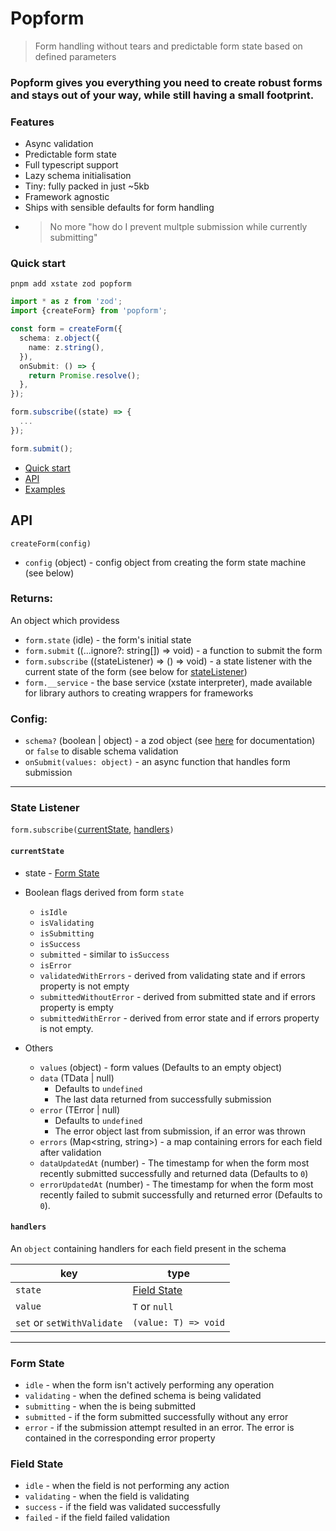 # Popform

> Form handling without tears and predictable form state based on defined parameters

### Popform gives you everything you need to create robust forms and stays out of your way, while still having a small footprint.

### Features

- Async validation
- Predictable form state
- Full typescript support
- Lazy schema initialisation
- Tiny: fully packed in just ~5kb
- Framework agnostic <!-- (with wrappers for X) -->
- Ships with sensible defaults for form handling
- > No more "how do I prevent multple submission while currently submitting"

### Quick start

```
pnpm add xstate zod popform
```

```ts
import * as z from 'zod';
import {createForm} from 'popform';

const form = createForm({
  schema: z.object({
    name: z.string(),
  }),
  onSubmit: () => {
    return Promise.resolve();
  },
});

form.subscribe((state) => {
  ...
});

form.submit();
```

- [Quick start](#quick-start)
- [API](#api)
- [Examples](#examples)

## API

`createForm(config)`

- `config` (object) - config object from creating the form state machine (see below)

### Returns:

An object which providess

- `form.state` (idle) - the form's initial state
- `form.submit` ((...ignore?: string[]) => void) - a function to submit the form
- `form.subscribe` ((stateListener) => () => void) - a state listener with the current state of the form (see below for [stateListener](#state-listener))
- `form.__service` - the base service (xstate interpreter), made available for library authors to creating wrappers for frameworks

### Config:

- `schema?` (boolean | object) - a zod object (see [here](https://www.npmjs.com/package/zod) for documentation) or `false` to disable schema validation
- `onSubmit(values: object)` - an async function that handles form submission

---

### State Listener

`form.subscribe(`[currentState](#currentState), [handlers](#handlers)`)`

#### `currentState`

- state - [Form State](#form-state)

- Boolean flags derived from form `state`

  - `isIdle`
  - `isValidating`
  - `isSubmitting`
  - `isSuccess`
  - `submitted` - similar to `isSuccess`
  - `isError`
  - `validatedWithErrors` - derived from validating state and if errors property is not empty
  - `submittedWithoutError` - derived from submitted state and if errors property is empty
  - `submittedWithError` - derived from error state and if errors property is not empty.

- Others
  - `values` (object) - form values (Defaults to an empty object)
  - `data` (TData | null)
    - Defaults to `undefined`
    - The last data returned from successfully submission
  - `error` (TError | null)
    - Defaults to `undefined`
    - The error object last from submission, if an error was thrown
  - `errors` (Map<string, string>) - a map containing errors for each field after validation
  - `dataUpdatedAt` (number) -
    The timestamp for when the form most recently submitted successfully and returned data (Defaults to `0`)
  - `errorUpdatedAt` (number) -
    The timestamp for when the form most recently failed to submit successfully and returned error (Defaults to `0`).

#### `handlers`

An `object` containing handlers for each field present in the schema

| key                        | type                        |
| -------------------------- | --------------------------- |
| `state`                    | [Field State](#field-state) |
| `value`                    | `T` or `null`               |
| `set` or `setWithValidate` | `(value: T) => void`        |

---

### Form State

- `idle` - when the form isn't actively performing any operation
- `validating` - when the defined schema is being validated
- `submitting` - when the is being submitted
- `submitted` - if the form submitted successfully without any error
- `error` - if the submission attempt resulted in an error. The error is contained in the corresponding error property

### Field State

- `idle` - when the field is not performing any action
- `validating` - when the field is validating
- `success` - if the field was validated successfully
- `failed` - if the field failed validation
